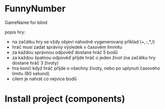 # FunnyNumber
GameName for blind

popis hry:
- na začátku hry se vždy objeví náhodně vygenerovaný příklad (+,-,*,/)
- hráč musí zadat správný výsledek v časovém limmitu
- za každou správnou odpověď dostane hráč 5 bodů
- za každou špatnou odpověď příjde hráč o jeden život (na začátku hry dostane hráč 3 životy)
- hra končí když hráč příjde o všechny životy, nebo po uplynutí časového limitu (60 sekund)
- cílem je nahrát co nejvíce bodů

# Install project (components)
